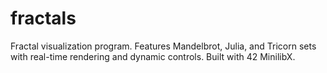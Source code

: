 # fractals
Fractal visualization program. Features Mandelbrot, Julia, and Tricorn sets with real-time rendering and dynamic controls. Built with 42 MinilibX.
